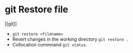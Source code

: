 # git Restore file
[[git]]

- `git restore <filename>`
- Revert changes in the working directory `git restore .`
- Collocation commnand `git status`.

